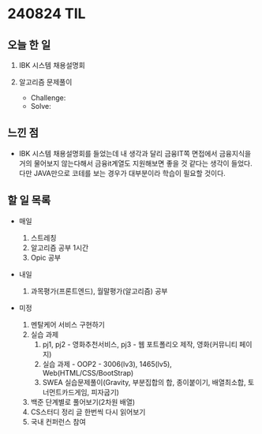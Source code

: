 # 240824 TIL

## 오늘 한 일
1. IBK 시스템 채용설명회

2. 알고리즘 문제풀이
   - Challenge:
   - Solve: 

## 느낀 점
- IBK 시스템 채용설명회를 들었는데 내 생각과 달리 금융IT쪽 면접에서 금융지식을 거의 물어보지 않는다해서 금융it계열도 지원해보면 좋을 것 같다는 생각이 들었다. 다만 JAVA만으로 코테를 보는 경우가 대부분이라 학습이 필요할 것이다.

## 할 일 목록
 - 매일
    1. 스트레칭
    2. 알고리즘 공부 1시간
    3. Opic 공부

 - 내일
    1. 과목평가(프론트엔드), 월말평가(알고리즘) 공부

 - 미정
    1. 멘탈케어 서비스 구현하기
    2. 실습 과제
        1. pj1, pj2 - 영화추천서비스, pj3 - 웹 포트폴리오 제작, 영화(커뮤니티 페이지)
        2. 실습 과제 - OOP2 - 3006(lv3), 1465(lv5), Web(HTML/CSS/BootStrap)
        3. SWEA 실습문제풀이(Gravity, 부분집합의 합, 종이붙이기, 배열최소합, 토너먼트카드게임, 피자굽기)
    3. 백준 단계별로 풀어보기(2차원 배열)
    4. CS스터디 정리 글 한번씩 다시 읽어보기
    5. 국내 컨퍼런스 참여